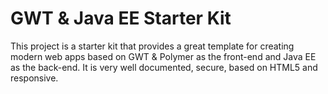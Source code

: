 # GWT &amp; Java EE Starter Kit
This project is a starter kit that provides a great template for creating modern web apps based on GWT &amp; Polymer as the front-end and Java EE as the back-end. It is very well documented, secure, based on HTML5 and responsive.
